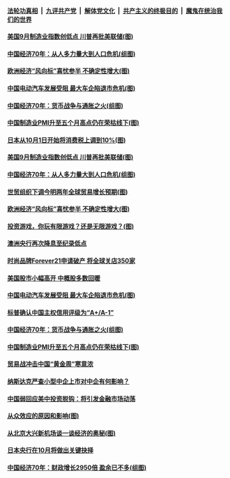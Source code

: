 ####  [法轮功真相](../../../../basic/blob/master/README.md?t=10022213) &nbsp;|&nbsp; [九评共产党](../../../../9ping.md/blob/master/README.md?t=10022213) &nbsp;|&nbsp; [解体党文化](../../../../jtdwh.md/blob/master/README.md?t=10022213)  &nbsp;|&nbsp; [共产主义的终极目的](../../../../gczydzjmd.md/blob/master/README.md?t=10022213) &nbsp;|&nbsp; [魔鬼在统治我们的世界](../../../../mgztzwmdsj.md/blob/master/README.md?t=10022213) 

#### [美国9月制造业指数创低点 川普再批美联储(图)](../pages/p5/909208.md?t=10022213) 

#### [中国经济70年：从人多力量大到人口危机(组图)](../pages/p5/909204.md?t=10022213) 

#### [欧洲经济“风向标”喜忧参半 不确定性增大(图)](../pages/p5/909141.md?t=10022213) 

#### [中国电动汽车发展受阻 最大车企陷退市危机(图)](../pages/p5/909112.md?t=10022213) 

#### [中国经济70年：货币战争与通胀之火(组图)](../pages/p5/909105.md?t=10022213) 

#### [中国制造业PMI升至五个月高点仍在荣枯线下(图)](../pages/p5/909042.md?t=10022213) 

#### [日本从10月1日开始将消费税上调到10%(图)](../pages/p5/909209.md?t=10022213) 

#### [美国9月制造业指数创低点 川普再批美联储(图)](../pages/p5/909208.md?t=10022213) 

#### [中国经济70年：从人多力量大到人口危机(组图)](../pages/p5/909204.md?t=10022213) 

#### [世贸组织下调今明两年全球贸易增长预期(图)](../pages/p5/909170.md?t=10022213) 

#### [欧洲经济“风向标”喜忧参半 不确定性增大(图)](../pages/p5/909141.md?t=10022213) 

#### [投资游戏，你玩有限游戏？还是无限游戏？(图)](../pages/p5/909143.md?t=10022213) 

#### [澳洲央行再次降息至纪录低点](../pages/p5/909135.md?t=10022213) 

#### [时尚品牌Forever21申请破产 将全球关店350家](../pages/p5/909120.md?t=10022213) 

#### [美国股市小幅高开 中概股多数回暖](../pages/p5/909119.md?t=10022213) 

#### [中国电动汽车发展受阻 最大车企陷退市危机(图)](../pages/p5/909112.md?t=10022213) 

#### [标普确认中国主权信用评级为“A+/A-1”](../pages/p5/909108.md?t=10022213) 

#### [中国经济70年：货币战争与通胀之火(组图)](../pages/p5/909105.md?t=10022213) 

#### [中国制造业PMI升至五个月高点仍在荣枯线下(图)](../pages/p5/909042.md?t=10022213) 

#### [贸易战冲击中国“黄金周”寒意浓](../pages/p5/909071.md?t=10022213) 

#### [纳斯达克严查小型中企上市对中企有何影响？](../pages/p5/909067.md?t=10022213) 

#### [中国弱回应美中投资脱钩：将引发金融市场动荡](../pages/p5/909064.md?t=10022213) 

#### [从众效应的原因和影响(图)](../pages/p5/909039.md?t=10022213) 

#### [从北京大兴新机场谈一谈经济的奥秘(图)](../pages/p5/909041.md?t=10022213) 

#### [日本央行在10月将做出关键抉择](../pages/p5/909002.md?t=10022213) 

#### [中国经济70年：财政增长2950倍 盈余已不多(组图)](../pages/p5/909000.md?t=10022213) 

